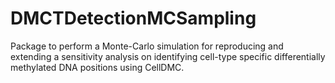 # DMCTDetectionMCSampling
Package to perform a Monte-Carlo simulation for reproducing and extending a sensitivity analysis on identifying cell-type specific differentially methylated DNA positions  using CellDMC.
